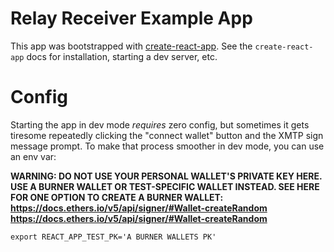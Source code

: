 # Relay Receiver Example App

This app was bootstrapped with
[create-react-app](https://create-react-app.dev/). See the `create-react-app`
docs for installation, starting a dev server, etc.

# Config

Starting the app in dev mode _requires_ zero config, but sometimes it gets tiresome
repeatedly clicking the "connect wallet" button and the XMTP sign message
prompt. To make that process smoother in dev mode, you can use an env var:

**WARNING: DO NOT USE YOUR PERSONAL WALLET'S PRIVATE KEY HERE. USE A BURNER WALLET OR TEST-SPECIFIC WALLET INSTEAD. SEE HERE FOR ONE OPTION TO CREATE A BURNER WALLET: https://docs.ethers.io/v5/api/signer/#Wallet-createRandom https://docs.ethers.io/v5/api/signer/#Wallet-createRandom**

```
export REACT_APP_TEST_PK='A BURNER WALLETS PK'
```
